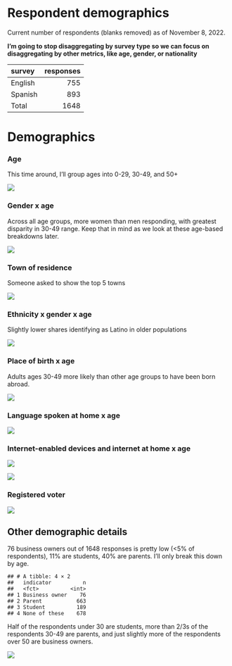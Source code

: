 Respondent demographics
================

Current number of respondents (blanks removed) as of November 8, 2022.

**I’m going to stop disaggregating by survey type so we can focus on
disaggregating by other metrics, like age, gender, or nationality**

| survey  | responses |
|:--------|----------:|
| English |       755 |
| Spanish |       893 |
| Total   |      1648 |

# Demographics

### Age

This time around, I’ll group ages into 0-29, 30-49, and 50+

![](demographics_files/figure-gfm/unnamed-chunk-8-1.png)<!-- -->

### Gender x age

Across all age groups, more women than men responding, with greatest
disparity in 30-49 range. Keep that in mind as we look at these
age-based breakdowns later.

![](demographics_files/figure-gfm/unnamed-chunk-10-1.png)<!-- -->

### Town of residence

Someone asked to show the top 5 towns

![](demographics_files/figure-gfm/unnamed-chunk-12-1.png)<!-- -->

### Ethnicity x gender x age

Slightly lower shares identifying as Latino in older populations

![](demographics_files/figure-gfm/unnamed-chunk-14-1.png)<!-- -->

### Place of birth x age

Adults ages 30-49 more likely than other age groups to have been born
abroad.

![](demographics_files/figure-gfm/unnamed-chunk-16-1.png)<!-- -->

### Language spoken at home x age

![](demographics_files/figure-gfm/unnamed-chunk-18-1.png)<!-- -->

### Internet-enabled devices and internet at home x age

![](demographics_files/figure-gfm/unnamed-chunk-20-1.png)<!-- -->

![](demographics_files/figure-gfm/unnamed-chunk-22-1.png)<!-- -->

### Registered voter

![](demographics_files/figure-gfm/unnamed-chunk-24-1.png)<!-- -->

## Other demographic details

76 business owners out of 1648 responses is pretty low (\<5% of
respondents), 11% are students, 40% are parents. I’ll only break this
down by age.

    ## # A tibble: 4 × 2
    ##   indicator          n
    ##   <fct>          <int>
    ## 1 Business owner    76
    ## 2 Parent           663
    ## 3 Student          189
    ## 4 None of these    678

Half of the respondents under 30 are students, more than 2/3s of the
respondents 30-49 are parents, and just slightly more of the respondents
over 50 are business owners.

![](demographics_files/figure-gfm/unnamed-chunk-27-1.png)<!-- -->
